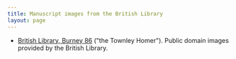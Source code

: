 ```yaml
---
title: Manuscript images from the British Library
layout: page
---
```


- [British Library, Burney 86](burney86imgs/v1/) ("the Townley Homer").  Public domain images provided by the British Library.
